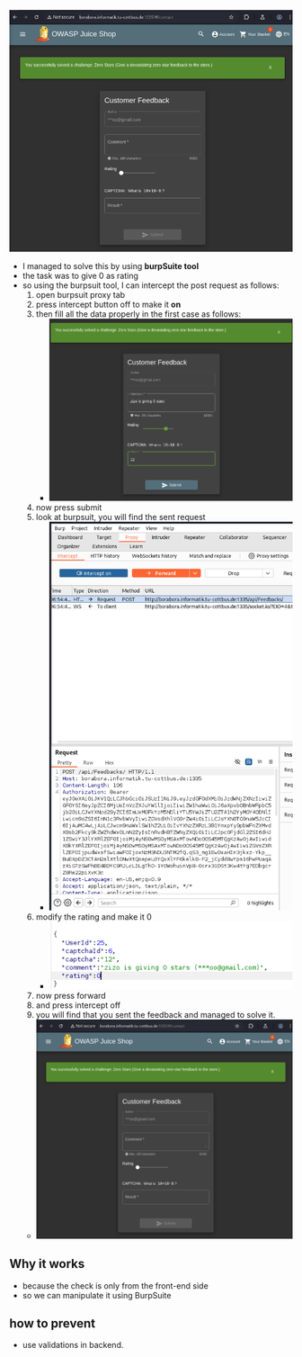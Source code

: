 ![alt text](image-13.png)
* I managed to solve this by using **burpSuite tool**
* the task was to give 0 as rating
* so using the burpsuit tool, I can intercept the post request as follows:
  1. open burpsuit proxy tab
  2. press intercept button off to make it **on**
  3. then fill all the data properly in the first case as follows:
     - ![alt text](image-14.png)
  4. now press submit
  5. look at burpsuit, you will find the sent request
     - ![alt text](image-15.png)
  6. modify the rating and make it 0
     - ![alt text](image-16.png)
   7. now press forward
   8. and press intercept off
   9. you will find that you sent the feedback and managed to solve it.
    - ![alt text](image-13.png)

## Why it works
* because the check is only from the front-end side
* so we can manipulate it using BurpSuite

## how to prevent
* use validations in backend. 